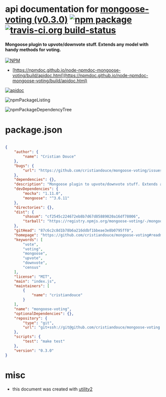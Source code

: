 # api documentation for  [mongoose-voting (v0.3.0)](https://github.com/cristiandouce/mongoose-voting#readme)  [![npm package](https://img.shields.io/npm/v/npmdoc-mongoose-voting.svg?style=flat-square)](https://www.npmjs.org/package/npmdoc-mongoose-voting) [![travis-ci.org build-status](https://api.travis-ci.org/npmdoc/node-npmdoc-mongoose-voting.svg)](https://travis-ci.org/npmdoc/node-npmdoc-mongoose-voting)
#### Mongoose plugin to upvote/downvote stuff. Extends any model with handy methods for voting.

[![NPM](https://nodei.co/npm/mongoose-voting.png?downloads=true&downloadRank=true&stars=true)](https://www.npmjs.com/package/mongoose-voting)

- [https://npmdoc.github.io/node-npmdoc-mongoose-voting/build/apidoc.html](https://npmdoc.github.io/node-npmdoc-mongoose-voting/build/apidoc.html)

[![apidoc](https://npmdoc.github.io/node-npmdoc-mongoose-voting/build/screenCapture.buildCi.browser.%252Ftmp%252Fbuild%252Fapidoc.html.png)](https://npmdoc.github.io/node-npmdoc-mongoose-voting/build/apidoc.html)

![npmPackageListing](https://npmdoc.github.io/node-npmdoc-mongoose-voting/build/screenCapture.npmPackageListing.svg)

![npmPackageDependencyTree](https://npmdoc.github.io/node-npmdoc-mongoose-voting/build/screenCapture.npmPackageDependencyTree.svg)



# package.json

```json

{
    "author": {
        "name": "Cristian Douce"
    },
    "bugs": {
        "url": "https://github.com/cristiandouce/mongoose-voting/issues"
    },
    "dependencies": {},
    "description": "Mongoose plugin to upvote/downvote stuff. Extends any model with handy methods for voting.",
    "devDependencies": {
        "mocha": "1.11.0",
        "mongoose": "^3.6.11"
    },
    "directories": {},
    "dist": {
        "shasum": "cf2545c224672eb8b7d67d85889020a16df78006",
        "tarball": "https://registry.npmjs.org/mongoose-voting/-/mongoose-voting-0.3.0.tgz"
    },
    "gitHead": "87c6c2c8d1b78b6a216ddbf1bbeae3e8b0795ff0",
    "homepage": "https://github.com/cristiandouce/mongoose-voting#readme",
    "keywords": [
        "vote",
        "voting",
        "mongoose",
        "upvote",
        "downvote",
        "census"
    ],
    "license": "MIT",
    "main": "index.js",
    "maintainers": [
        {
            "name": "cristiandouce"
        }
    ],
    "name": "mongoose-voting",
    "optionalDependencies": {},
    "repository": {
        "type": "git",
        "url": "git+ssh://git@github.com/cristiandouce/mongoose-voting.git"
    },
    "scripts": {
        "test": "make test"
    },
    "version": "0.3.0"
}
```



# misc
- this document was created with [utility2](https://github.com/kaizhu256/node-utility2)
